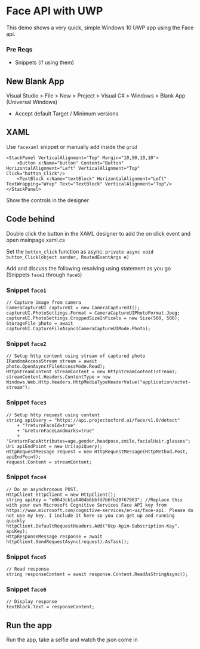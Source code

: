 
# Face API with UWP
This demo shows a very quick, simple Windows 10 UWP app using the Face api.

### Pre Reqs
* Snippets (if using them)

## New Blank App
Visual Studio > File > New > Project > Visual C# > Windows > Blank App (Universal Windows)
* Accept default Target / Minimum versions

## XAML
Use `facexaml` snippet or manually add inside the `grid`

```
<StackPanel VerticalAlignment="Top" Margin="10,50,10,10">
    <Button x:Name="button" Content="Button" HorizontalAlignment="Left" VerticalAlignment="Top" Click="button_Click"/>
    <TextBlock x:Name="textBlock" HorizontalAlignment="Left" TextWrapping="Wrap" Text="TextBlock" VerticalAlignment="Top"/>
</StackPanel>
```

Show the controls in the designer

## Code behind
Double click the button in the XAML designer to add the on click event and open mainpage.xaml.cs

Set the `button_click` function as async: ```private async void button_Click(object sender, RoutedEventArgs e)```

Add and discuss the following resolving using statement as you go (Snippets `face1` through `face6`)

### Snippet `face1`
```
// Capture image from camera
CameraCaptureUI captureUI = new CameraCaptureUI();
captureUI.PhotoSettings.Format = CameraCaptureUIPhotoFormat.Jpeg;
captureUI.PhotoSettings.CroppedSizeInPixels = new Size(500, 500);
StorageFile photo = await captureUI.CaptureFileAsync(CameraCaptureUIMode.Photo);
```

### Snippet `face2`
```
// Setup http content using stream of captured photo
IRandomAccessStream stream = await photo.OpenAsync(FileAccessMode.Read);
HttpStreamContent streamContent = new HttpStreamContent(stream);
streamContent.Headers.ContentType = new Windows.Web.Http.Headers.HttpMediaTypeHeaderValue("application/octet-stream");
```

### Snippet `face3`
```
// Setup http request using content
string apiQuery = "https://api.projectoxford.ai/face/v1.0/detect"
    + "?returnFaceId=true"
    + "&returnFaceLandmarks=true"
    + "&returnFaceAttributes=age,gender,headpose,smile,facialHair,glasses";
Uri apiEndPoint = new Uri(apiQuery);
HttpRequestMessage request = new HttpRequestMessage(HttpMethod.Post, apiEndPoint);
request.Content = streamContent;
```

### Snippet `face4`
```
// Do an asynchronous POST.
HttpClient httpClient = new HttpClient();
string apiKey = "e0643cb1a6404b6bbfd7b6fb20f67963"; //Replace this with your own Microsoft Cognitive Services Face API key from https://www.microsoft.com/cognitive-services/en-us/face-api. Please do not use my key. I include it here so you can get up and running quickly
httpClient.DefaultRequestHeaders.Add("Ocp-Apim-Subscription-Key", apiKey);
HttpResponseMessage response = await httpClient.SendRequestAsync(request).AsTask();
```

### Snippet `face5`
```
// Read response
string responseContent = await response.Content.ReadAsStringAsync();
```

### Snippet `face6`
```
// Display response
textBlock.Text = responseContent;
```

## Run the app
Run the app, take a selfie and watch the json come in
